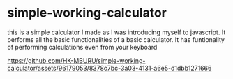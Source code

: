 # simple-working-calculator
this is a simple calculator I made as I was introducing myself to javascript. It performs all the basic functionalities of a basic calculator.
It has funtionality of performing calculations even from your keyboard 


https://github.com/HK-MBURU/simple-working-calculator/assets/96179053/8378c7bc-3a03-4131-a6e5-d1dbb1271666

